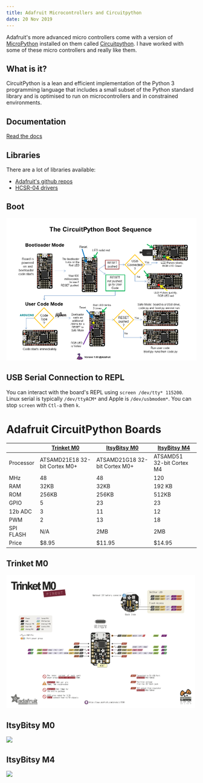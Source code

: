 ```yaml
---
title: Adafruit Microcontrollers and Circuitpython
date: 20 Nov 2019
---
```


Adafruit's more advanced micro controllers come with a version of
[MicroPython](http://micropython.org/) installed on them called
 [Circuitpython](https://learn.adafruit.com/welcome-to-circuitpython/what-is-circuitpython).
I have worked with some of these micro controllers and really like them.

## What is it?

CircuitPython is a lean and efficient implementation of the Python 3 programming language that includes a small subset of the Python standard library and is optimised to run on microcontrollers and in constrained environments.

## Documentation

[Read the docs](https://circuitpython.readthedocs.io/en/latest/docs/index.html)

## Libraries

There are a lot of libraries available:

- [Adafruit's github repos](https://github.com/adafruit/Adafruit_CircuitPython_Bundle)
- [HCSR-04 drivers](https://github.com/mmabey/CircuitPython_HCSR04)

## Boot

![](boot.png)

## USB Serial Connection to REPL

You can interact with the board's REPL using `screen /dev/tty* 115200`. Linux serial is typically `/dev/ttyACM*` and Apple is `/dev/usbmodem*`. You can stop `screen` with `Ctl-a` then `k`.

# Adafruit CircuitPython Boards

|   | [Trinket M0](https://www.adafruit.com/product/3500) | [ItsyBitsy M0](https://www.adafruit.com/product/3727) | [ItsyBitsy M4](https://www.adafruit.com/product/3800) |
|---|---|---|---|
| Processor | ATSAMD21E18 32-bit Cortex M0+ | ATSAMD21G18 32-bit Cortex M0+ | ATSAMD51 32-bit Cortex M4 |
| MHz | 48 | 48 | 120 |
| RAM | 32KB | 32KB | 192 KB |
| ROM | 256KB | 256KB | 512KB |
| GPIO | 5 | 23 | 23 |
| 12b ADC | 3 | 11 | 12 |
| PWM | 2 | 13 | 18 |
| SPI FLASH | N/A | 2MB | 2MB |
| Price | $8.95 | $11.95 | $14.95 |

## Trinket M0

<img src="Trinket_M0.png" width="500px">

## ItsyBitsy M0

<img src="pics/Trinket_M0.png" width="500px">

## ItsyBitsy M4

<img src="pics/Trinket_M0.png" width="500px">
